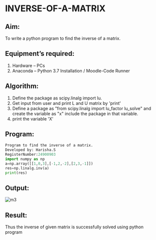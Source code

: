 # INVERSE-OF-A-MATRIX
## Aim:
To write a python program to find the inverse of a matrix.
## Equipment’s required:
1. 	Hardware – PCs
2. 	Anaconda – Python 3.7 Installation / Moodle-Code Runner
## Algorithm:
 1. Define the package as scipy.linalg import lu.
2. Get input from user and print L and U matrix by 'print'
3. Define a package as "from scipy.linalg import lu_factor lu_solve" and create the
variable as "x" include the package in that variable.
4. print the variable 'X'

## Program:
```python
Program to find the inverse of a matrix.
Developed by: Harisha.S
RegisterNumber:24900903   
import numpy as np
a=np.array([[1,0,3],[-1,2,-2],[2,3,-1]])
res=np.linalg.inv(a)
print(res)
```
## Output:
![m3](https://github.com/user-attachments/assets/9930ef47-98aa-4555-8b0f-94ff505b8a1e)
## Result:
Thus the inverse of given matrix is successfully solved using python program


